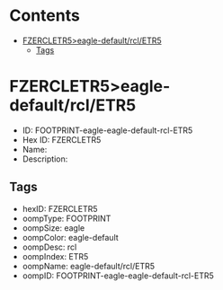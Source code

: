 



Contents
========

* [FZERCLETR5>eagle-default/rcl/ETR5](#fzercletr5eagle-defaultrcletr5)
	* [Tags](#tags)

# FZERCLETR5>eagle-default/rcl/ETR5

- ID: FOOTPRINT-eagle-eagle-default-rcl-ETR5
- Hex ID: FZERCLETR5
- Name: 
- Description: 

## Tags

- hexID: FZERCLETR5
- oompType: FOOTPRINT
- oompSize: eagle
- oompColor: eagle-default
- oompDesc: rcl
- oompIndex: ETR5
- oompName: eagle-default/rcl/ETR5
- oompID: FOOTPRINT-eagle-eagle-default-rcl-ETR5
